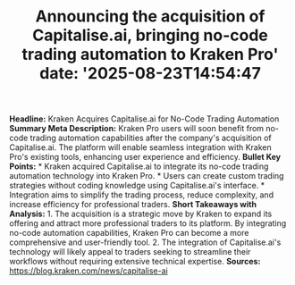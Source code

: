 ﻿---
title: "Announcing the acquisition of Capitalise.ai, bringing no-code trading automation to Kraken Pro'
date: '2025-08-23T14:54:47"
category: "Markets"
summary: ""
slug: "announcing the acquisition of capitaliseai bringing nocode t"
source_urls:
  - "https://blog.kraken.com/news/capitalise-ai"
seo:
  title: "Announcing the acquisition of Capitalise.ai, bringing no-code trading automation to Kraken Pro | Hash n Hedge'
  description: '"
  keywords: ["news", "markets", "brief"]
---
**Headline:** Kraken Acquires Capitalise.ai for No-Code Trading Automation  **Summary Meta Description:** Kraken Pro users will soon benefit from no-code trading automation capabilities after the company's acquisition of Capitalise.ai. The platform will enable seamless integration with Kraken Pro's existing tools, enhancing user experience and efficiency.  **Bullet Key Points:**  * Kraken acquired Capitalise.ai to integrate its no-code trading automation technology into Kraken Pro. * Users can create custom trading strategies without coding knowledge using Capitalise.ai's interface. * Integration aims to simplify the trading process, reduce complexity, and increase efficiency for professional traders.  **Short Takeaways with Analysis:**  1. The acquisition is a strategic move by Kraken to expand its offering and attract more professional traders to its platform. By integrating no-code automation capabilities, Kraken Pro can become a more comprehensive and user-friendly tool. 2. The integration of Capitalise.ai's technology will likely appeal to traders seeking to streamline their workflows without requiring extensive technical expertise.  **Sources:**  https://blog.kraken.com/news/capitalise-ai 
